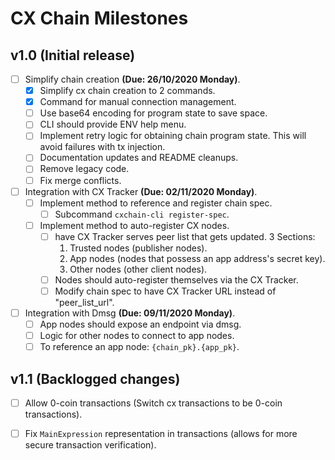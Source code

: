 # CX Chain Milestones

## v1.0 (Initial release)
- [ ] Simplify chain creation **(Due: 26/10/2020 Monday)**.
    - [x] Simplify cx chain creation to 2 commands.
    - [x] Command for manual connection management.
    - [ ] Use base64 encoding for program state to save space.
    - [ ] CLI should provide ENV help menu.
    - [ ] Implement retry logic for obtaining chain program state. This will avoid failures with tx injection.
    - [ ] Documentation updates and README cleanups.
    - [ ] Remove legacy code.
    - [ ] Fix merge conflicts.
    
- [ ] Integration with CX Tracker **(Due: 02/11/2020 Monday)**.
    - [ ] Implement method to reference and register chain spec.
        - [ ] Subcommand `cxchain-cli register-spec`.
    - [ ] Implement method to auto-register CX nodes.
        - [ ] have CX Tracker serves peer list that gets updated. 3 Sections:
            1. Trusted nodes (publisher nodes).
            2. App nodes (nodes that possess an app address's secret key).
            3. Other nodes (other client nodes).
        - [ ] Nodes should auto-register themselves via the CX Tracker.
        - [ ] Modify chain spec to have CX Tracker URL instead of "peer_list_url".
        
- [ ] Integration with Dmsg **(Due: 09/11/2020 Monday)**.
    - [ ] App nodes should expose an endpoint via dmsg.
    - [ ] Logic for other nodes to connect to app nodes.
    - [ ] To reference an app node: `{chain_pk}.{app_pk}`.

## v1.1 (Backlogged changes)

- [ ] Allow 0-coin transactions (Switch cx transactions to be 0-coin transactions).
- [ ] Fix `MainExpression` representation in transactions (allows for more secure transaction verification).

